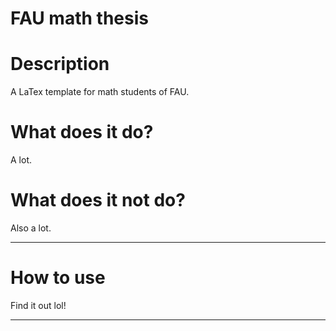 FAU math thesis
================
# Description
A LaTex template for math students of FAU.
# What does it do?
A lot.
# What does it not do?
Also a lot.

--------------------------------------
# How to use
Find it out lol!

--------------------------------------
